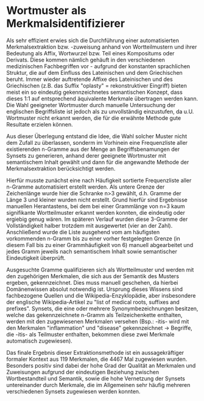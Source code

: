 Wortmuster als Merkmalsidentifizierer
=====================================

Als sehr effizient erwies sich die Durchführung einer automatisierten Merkmalsextraktion bzw. -zuweisung anhand von Wortteilmustern und ihrer Bedeutung als Affix, Wortwurzel bzw. Teil eines Kompositums oder Derivats. Diese kommen nämlich gehäuft in den verschiedenen medizinischen Fachbegriffen vor - aufgrund der konstanten sprachlichen Struktur, die auf dem Einfluss des Lateinischen und dem Griechischen beruht. Immer wieder auftretende Affixe des Lateinischen und des Griechischen (z.B. das Suffix "oplasty" = rekonstruktiver Eingriff) bieten meist ein so eindeutig gekennzeichnetes semantischen Konzept, dass dieses 1:1 auf entsprechend äquivalente Merkmale übertragen werden kann. Die Wahl geeigneter Wortmuster durch manuelle Untersuchung der englischen Begriffsliste ist jedoch als zu unvollständig einzustufen, da u.U. Wortmuster nicht erkannt werden, die für die erwähnte Methode gute Resultate erzielen können.

Aus dieser Überlegung entstand die Idee, die Wahl solcher Muster nicht dem Zufall zu überlassen, sonderm im Vorhinein eine Frequenzliste aller existierenden n-Gramme aus der Menge an Begriffsbenamungen der Synsets zu generieren, anhand derer geeignete Wortmuster mit semantischem Inhalt gewählt und dann für die angewandte Methode der Merkmalsextraktion berücksichtigt werden.

Hierfür musste zunächst eine nach Häufigkeit sortierte Frequenzliste aller n-Gramme automatisiert erstellt werden. Als untere Grenze der Zeichenlänge wurde hier die Schranke n>3 gewählt, d.h. Gramme der Länge 3 und kleiner wurden nicht erstellt. Grund hierfür sind Ergebnisse manuellen Herantastens, bei dem bei einer Grammlänge von n=3 kaum signifikante Wortteilmuster erkannt werden konnten, die eindeutig oder ergiebig genug wären. Im späteren Verlauf wurden diese 3-Gramme der Vollständigkeit halber trotzdem mit ausgewertet (vier an der Zahl). Anschließend wurde die Liste ausgehend vom am häufigsten vorkommenden n-Gramm bis zu einer vorher festgelegten Grenze (in diesem Fall bis zu einer Grammhäufigkeit von 6) manuell abgearbeitet und jedes Gramm jeweils nach semantischem Inhalt sowie semantischer Eindeutigkeit überprüft.

Ausgesuchte Gramme qualifizieren sich als Wortteilmuster und werden mit den zugehörigen Merkmalen, die sich aus der Semantik des Musters ergeben, gekennzeichnet. Dies muss manuell geschehen, da hierbei Domänenwissen absolut notwendig ist. Ursprung dieses Wissens sind fachbezogene Quellen und die Wikipedia-Enzyklopädie, aber insbesondere der englische Wikipedia-Artikel zu "list of medical roots, suffixes and prefixes". Synsets, die eine oder mehrere Synonymbezeichnungen besitzen, welche das gekennzeichnete n-Gramm als Teilzeichenkette enthalten, werden mit den zugewiesenen Merkmalen versehen (Bsp.: -itis- wird mit den Merkmalen "inflammation" und "disease" gekennzeichnet -> Begriffe, die -itis- als Teilmuster enthalten, bekommen diese zwei Merkmale automatisch zugewiesen).

Das finale Ergebnis dieser Extraktionsmethode ist ein aussagekräftiger formaler Kontext aus 119 Merkmalen, die 4467 Mal zugewiesen wurden. Besonders positiv sind dabei der hohe Grad der Qualität an Merkmalen und Zuweisungen aufgrund der eindeutigen Beziehung zwischen Wortbestandteil und Semantik, sowie die hohe Vernetzung der Synsets untereinander durch Merkmale, die im Allgemeinen sehr häufig mehreren verschiedenen Synsets zugewiesen werden konnten.
